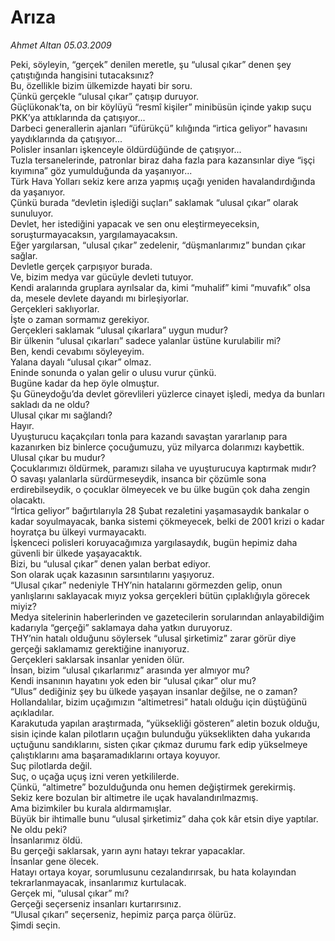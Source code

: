 # Arıza

*Ahmet Altan 05.03.2009*

<div class="taraf_structure_2col_1zq">
<div class="margen_n">



 <p>Peki, söyleyin, “gerçek” denilen meretle, şu “ulusal çıkar” denen şey çatıştığında hangisini tutacaksınız? <br/>Bu, özellikle bizim ülkemizde hayati bir soru. <br/>Çünkü gerçekle “ulusal çıkar” çatışıp duruyor. <br/>Güçlükonak’ta, on bir köylüyü “resmî kişiler” minibüsün içinde yakıp suçu PKK’ya attıklarında da çatışıyor... <br/>Darbeci generallerin ajanları “üfürükçü” kılığında “irtica geliyor” havasını yaydıklarında da çatışıyor... <br/>Polisler insanları işkenceyle öldürdüğünde de çatışıyor... <br/>Tuzla tersanelerinde, patronlar biraz daha fazla para kazansınlar diye “işçi kıyımına” göz yumulduğunda da yaşanıyor... <br/>Türk Hava Yolları sekiz kere arıza yapmış uçağı yeniden havalandırdığında da yaşanıyor. <br/>Çünkü burada “devletin işlediği suçları” saklamak “ulusal çıkar” olarak sunuluyor. <br/>Devlet, her istediğini yapacak ve sen onu eleştirmeyeceksin, soruşturmayacaksın, yargılamayacaksın. <br/>Eğer yargılarsan, “ulusal çıkar” zedelenir, “düşmanlarımız” bundan çıkar sağlar. <br/>Devletle gerçek çarpışıyor burada. <br/>Ve, bizim medya var gücüyle devleti tutuyor. <br/>Kendi aralarında gruplara ayrılsalar da, kimi “muhalif” kimi “muvafık” olsa da, mesele devlete dayandı mı birleşiyorlar. <br/>Gerçekleri saklıyorlar. <br/>İşte o zaman sormamız gerekiyor. <br/>Gerçekleri saklamak “ulusal çıkarlara” uygun mudur? <br/>Bir ülkenin “ulusal çıkarları” sadece yalanlar üstüne kurulabilir mi? <br/>Ben, kendi cevabımı söyleyeyim. <br/>Yalana dayalı “ulusal çıkar” olmaz. <br/>Eninde sonunda o yalan gelir o ulusu vurur çünkü. <br/>Bugüne kadar da hep öyle olmuştur. <br/>Şu Güneydoğu’da devlet görevlileri yüzlerce cinayet işledi, medya da bunları sakladı da ne oldu? <br/>Ulusal çıkar mı sağlandı? <br/>Hayır. <br/>Uyuşturucu kaçakçıları tonla para kazandı savaştan yararlanıp para kazanırken biz binlerce çocuğumuzu, yüz milyarca dolarımızı kaybettik. <br/>Ulusal çıkar bu mudur? <br/>Çocuklarımızı öldürmek, paramızı silaha ve uyuşturucuya kaptırmak mıdır? <br/>O savaşı yalanlarla sürdürmeseydik, insanca bir çözümle sona erdirebilseydik, o çocuklar ölmeyecek ve bu ülke bugün çok daha zengin olacaktı. <br/>“İrtica geliyor” bağırtılarıyla 28 Şubat rezaletini yaşamasaydık bankalar o kadar soyulmayacak, banka sistemi çökmeyecek, belki de 2001 krizi o kadar hoyratça bu ülkeyi vurmayacaktı. <br/>İşkenceci polisleri koruyacağımıza yargılasaydık, bugün hepimiz daha güvenli bir ülkede yaşayacaktık. <br/>Bizi, bu “ulusal çıkar” denen yalan berbat ediyor. <br/>Son olarak uçak kazasının sarsıntılarını yaşıyoruz. <br/>“Ulusal çıkar” nedeniyle THY’nin hatalarını görmezden gelip, onun yanlışlarını saklayacak mıyız yoksa gerçekleri bütün çıplaklığıyla görecek miyiz? <br/>Medya sitelerinin haberlerinden ve gazetecilerin sorularından anlayabildiğim kadarıyla “gerçeği” saklamaya daha yatkın duruyoruz. <br/>THY’nin hatalı olduğunu söylersek “ulusal şirketimiz” zarar görür diye gerçeği saklamamız gerektiğine inanıyoruz. <br/>Gerçekleri saklarsak insanlar yeniden ölür. <br/>İnsan, bizim “ulusal çıkarlarımız” arasında yer almıyor mu? <br/>Kendi insanının hayatını yok eden bir “ulusal çıkar” olur mu? <br/>“Ulus” dediğiniz şey bu ülkede yaşayan insanlar değilse, ne o zaman? <br/>Hollandalılar, bizim uçağımızın “altimetresi” hatalı olduğu için düştüğünü açıkladılar. <br/>Karakutuda yapılan araştırmada, “yüksekliği gösteren” aletin bozuk olduğu, sisin içinde kalan pilotların uçağın bulunduğu yükseklikten daha yukarıda uçtuğunu sandıklarını, sisten çıkar çıkmaz durumu fark edip yükselmeye çalıştıklarını ama başaramadıklarını ortaya koyuyor. <br/>Suç pilotlarda değil. <br/>Suç, o uçağa uçuş izni veren yetkililerde. <br/>Çünkü, “altimetre” bozulduğunda onu hemen değiştirmek gerekirmiş. <br/>Sekiz kere bozulan bir altimetre ile uçak havalandırılmazmış. <br/>Ama bizimkiler bu kurala aldırmamışlar. <br/>Büyük bir ihtimalle bunu “ulusal şirketimiz” daha çok kâr etsin diye yaptılar. <br/>Ne oldu peki? <br/>İnsanlarımız öldü. <br/>Bu gerçeği saklarsak, yarın aynı hatayı tekrar yapacaklar. <br/>İnsanlar gene ölecek. <br/>Hatayı ortaya koyar, sorumlusunu cezalandırırsak, bu hata kolayından tekrarlanmayacak, insanlarımız kurtulacak. <br/>Gerçek mi, “ulusal çıkar” mı? <br/>Gerçeği seçerseniz insanları kurtarırsınız. <br/>“Ulusal çıkarı” seçerseniz, hepimiz parça parça ölürüz. <br/>Şimdi seçin.</p>
<br/>
<br/>
<br/>



<br/>


<div id="taraf_not">
</div>

</div>


</div>
